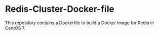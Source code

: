 # Redis-Cluster-Docker-file

This repository contains a Dockerfile to build a Docker Image for Redis in CentOS 7.


